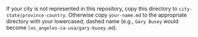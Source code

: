 If your city is not represented in this repository, copy this directory to `city-state|province-country`. Otherwise copy `your-name.md` to
the appropriate directory with your lowercased, dashed name (e.g., `Gary Busey` would become `los_angeles-ca-usa/gary-busey.md`).
